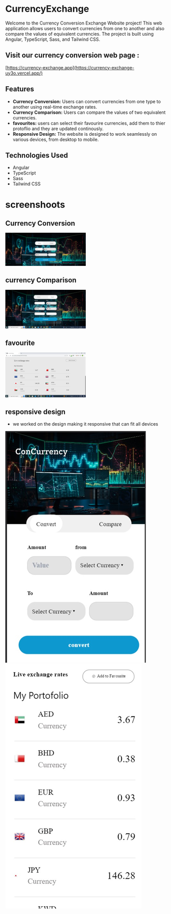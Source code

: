 # CurrencyExchange

Welcome to the Currency Conversion Exchange Website project! This web application allows users to convert currencies from one to another and also compare the values of equivalent currencies. The project is built using Angular, TypeScript, Sass, and Tailwind CSS.

## Visit our currency conversion web page :
[https://currency-exchange.app](https://currency-exchange-uy3o.vercel.app/)

## Features

- **Currency Conversion:** Users can convert currencies from one type to another using real-time exchange rates.
- **Currency Comparison:** Users can compare the values of two equivalent currencies.
- **favourites:** users can select their favourire currencies, add them to thier protoflio and they are updated continously.
- **Responsive Design:** The website is designed to work seamlessly on various devices, from desktop to mobile.

## Technologies Used

- Angular
- TypeScript
- Sass
- Tailwind CSS

# screenshoots
## Currency Conversion
<img src="./src/assets/convert.jpeg" alt="conver page" width="50%" height="50%">

## currency Comparison
<img src="./src/assets/compare.jpeg" alt="compare page" width="50%" height="50%">

## favourite 
<img src="./src/assets/fav.jpeg" alt="fav page" width="50%" height="50%">

## responsive design

- we worked on the design making it responsive that can fit all devices
 <div>
<img src="./src/assets/mobile-c.jpeg" alt="mobile-view" > 
<img src="./src/assets/mobile-fav.jpeg" alt="mobile-view">
</div>



